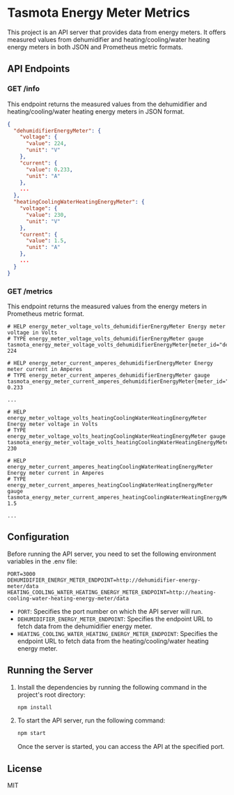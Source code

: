 # Tasmota Energy Meter Metrics

This project is an API server that provides data from energy meters. It offers measured values from dehumidifier and heating/cooling/water heating energy meters in both JSON and Prometheus metric formats.

## API Endpoints

### GET /info

This endpoint returns the measured values from the dehumidifier and heating/cooling/water heating energy meters in JSON format.

```json
{
  "dehumidifierEnergyMeter": {
    "voltage": {
      "value": 224,
      "unit": "V"
    },
    "current": {
      "value": 0.233,
      "unit": "A"
    },
    ...
  },
  "heatingCoolingWaterHeatingEnergyMeter": {
    "voltage": {
      "value": 230,
      "unit": "V"
    },
    "current": {
      "value": 1.5,
      "unit": "A"
    },
    ...
  }
}
```

### GET /metrics

This endpoint returns the measured values from the energy meters in Prometheus metric format.

```
# HELP energy_meter_voltage_volts_dehumidifierEnergyMeter Energy meter voltage in Volts
# TYPE energy_meter_voltage_volts_dehumidifierEnergyMeter gauge
tasmota_energy_meter_voltage_volts_dehumidifierEnergyMeter{meter_id="dehumidifierEnergyMeter"} 224

# HELP energy_meter_current_amperes_dehumidifierEnergyMeter Energy meter current in Amperes
# TYPE energy_meter_current_amperes_dehumidifierEnergyMeter gauge
tasmota_energy_meter_current_amperes_dehumidifierEnergyMeter{meter_id="dehumidifierEnergyMeter"} 0.233

...

# HELP energy_meter_voltage_volts_heatingCoolingWaterHeatingEnergyMeter Energy meter voltage in Volts
# TYPE energy_meter_voltage_volts_heatingCoolingWaterHeatingEnergyMeter gauge
tasmota_energy_meter_voltage_volts_heatingCoolingWaterHeatingEnergyMeter{meter_id="heatingCoolingWaterHeatingEnergyMeter"} 230

# HELP energy_meter_current_amperes_heatingCoolingWaterHeatingEnergyMeter Energy meter current in Amperes
# TYPE energy_meter_current_amperes_heatingCoolingWaterHeatingEnergyMeter gauge
tasmota_energy_meter_current_amperes_heatingCoolingWaterHeatingEnergyMeter{meter_id="heatingCoolingWaterHeatingEnergyMeter"} 1.5

...
```

## Configuration

Before running the API server, you need to set the following environment variables in the .env file:

```
PORT=3000
DEHUMIDIFIER_ENERGY_METER_ENDPOINT=http://dehumidifier-energy-meter/data
HEATING_COOLING_WATER_HEATING_ENERGY_METER_ENDPOINT=http://heating-cooling-water-heating-energy-meter/data
```

- `PORT`: Specifies the port number on which the API server will run.
- `DEHUMIDIFIER_ENERGY_METER_ENDPOINT`: Specifies the endpoint URL to fetch data from the dehumidifier energy meter.
- `HEATING_COOLING_WATER_HEATING_ENERGY_METER_ENDPOINT`: Specifies the endpoint URL to fetch data from the heating/cooling/water heating energy meter.

## Running the Server

1. Install the dependencies by running the following command in the project's root directory:

   ```sh
   npm install
   ```

2. To start the API server, run the following command:

   ```sh
   npm start
   ```

   Once the server is started, you can access the API at the specified port.

## License

MIT
